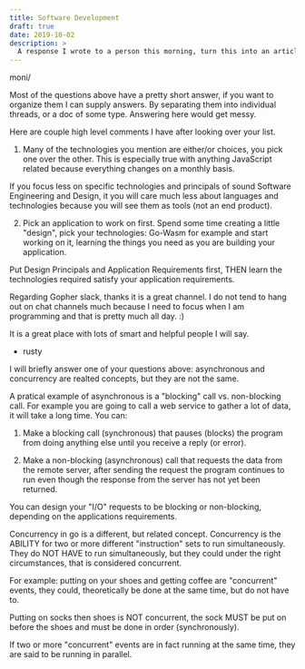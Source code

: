 ```yaml
---
title: Software Development
draft: true
date: 2019-10-02
description: >
  A response I wrote to a person this morning, turn this into an article or two.
---
```


moni/

Most of the questions above have a pretty short answer, if you want to organize them I can supply answers.  By separating them into individual threads, or a doc of some type.  Answering here would get messy.

Here are couple high level comments I have after looking over your list.

1. Many of the technologies you mention are either/or choices, you pick one over the other.  This is especially true with anything JavaScript related because everything changes on a monthly basis.

If you focus less on specific technologies and principals of sound Software Engineering and Design, it you will care much less about languages and technologies because you will see them as tools (not an end product).

2. Pick an application to work on first.  Spend some time creating a little "design", pick your technologies: Go-Wasm for example and start working on it, learning the things you need as you are building your application.

Put Design Principals and Application Requirements first, THEN learn the technologies required satisfy your application requirements.

Regarding Gopher slack, thanks it is a great channel. I do not tend to hang out on chat channels much because I need to focus when I am programming and that is pretty much all day.  :)

It is a great place with lots of smart and helpful people I will say.

- rusty

I will briefly answer one of your questions above: asynchronous and concurrency are realted concepts, but they are not the same.

A pratical example of asynchronous is a "blocking" call vs. non-blocking call.  For example you are going to call a web service to gather a lot of data, it will take a long time.  You can:

1) Make a blocking call (synchronous) that pauses (blocks) the program from doing anything else until you receive a reply (or error).

2) Make a non-blocking (asynchronous) call that requests the data from the remote server, after sending the request the program continues to run even though the response from the server has not yet been returned.

You can design your "I/O" requests to be blocking or non-blocking, depending on the applications requirements.

Concurrency in go is a different, but related concept. Concurrency is the ABILITY for two or more different "instruction" sets to run simultaneously.  They do NOT HAVE to run simultaneously, but they could under the right circumstances, that is considered concurrent.

For example: putting on your shoes and getting coffee are "concurrent" events, they could, theoretically be done at the same time, but do not have to.

Putting on socks then shoes is NOT concurrent, the sock MUST be put on before the shoes and must be done in order (synchronously).

If two or more "concurrent" events are in fact running at the same time, they are said to be running in parallel.  
